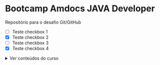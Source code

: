 # Bootcamp Amdocs JAVA Developer
Repositório para o desafio Git/GitHub

- [ ] Teste checkbox 1
- [x] Teste checkbox 2
- [ ] Teste checkbox 3
- [x] Teste checkbox 4

<details>
<summary>Ver conteúdos do curso</summary>
- Lógica de Programação Essencial
- Estrutura de Dados e Algoritmos
- Introdução ao Git e GitHub
- Projetos ágeis com SCRUM
- Linux: Introdução ao Sistema Operacional e Terminal
- Linux: Diretórios e Comandos Essenciais
- Linux: Fundamentos de Redes e Comadnso Avançados
- Linux: Gerenciamento de Pacotes
- Dominando IDEs Java
- Introdução ao Ecossistema e Documentação Java
- Configurando Ambiente de Desenvolvimento Java no Linux
- Variáveis, Tipos de Dados e Operadores Matemáticos em Java
- Lógica Condicional e Controle de Fluxos em Java
- Estruturas de Repetição e Arrays em Java
- Reforçando o Conceito de Laços em Java
- Introdução à orientação a objetos com Java
- Implementando Collections e Streams com Java
- Entrada e Saída de Arquivos (I/O) em Java
- SQL Server - Criando suas primeiras consultas
- Modelando um banco de dados na prática com SQL Server
- SQL Server: Boas práticas em bancos relacionais
- Introdução a APIs e métodos HTTP
- Introdução ao framework Spring Boot
- Simplificando Projetos Java com o Spring Boot
- Introdução aos Conceitos de API e Clean Architecture
- Desenvolvendo um sistema de gerenciamento de pessoas em API REST com Spring Boot
</details>
